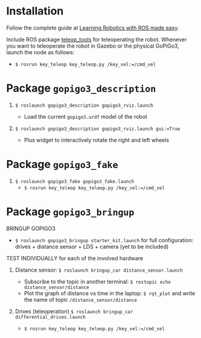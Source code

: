 # Installation

Follow the complete guide at [Learning Robotics with ROS made easy](https://medium.com/@brjapon/learning-robotics-with-ros-made-easy-304bde0a9dfc).

Include ROS package [teleop_tools](https://github.com/ros-teleop/teleop_tools) for teleoperating the robot.
Whenever you want to teleoperate the robot in Gazebo or the physical GoPiGo3, launch the node as follows:

- `$ rosrun key_teleop key_teleop.py /key_vel:=/cmd_vel`


# Package `gopigo3_description`

1. `$ roslaunch gopigo3_description gopigo3_rviz.launch`
    - Load the current `gopigo3.urdf` model of the robot

1. `$ roslaunch gopigo3_description gopigo3_rviz.launch gui:=True`
    - Plus widget to interactively rotate the right and left wheels

# Package `gopigo3_fake`
1. `$ roslaunch gopigo3_fake gopigo3_fake.launch`
    - `$ rosrun key_teleop key_teleop.py /key_vel:=/cmd_vel`

# Package `gopigo3_bringup`

BRINGUP GOPIGO3

   - `$ roslaunch gopigo3_bringup starter_kit.launch` for full configuration: drives + distance sensor + LDS + camera (yet to be included)

TEST INDIVIDUALLY for each of the involved hardware

1. Distance sensor: `$ roslaunch bringup_car distance_sensor.launch`
    - Subscribe to the topic in another terminal: `$ rostopic echo distance_sensor/distance`
    - Plot the graph of distance vs time in the laptop: `$ rqt_plot` and write the name of topic `/distance_sensor/distance`
    
1. Drives (teleoperation) `$ roslaunch bringup_car differential_drives.launch`
    - `$ rosrun key_teleop key_teleop.py /key_vel:=/cmd_vel`